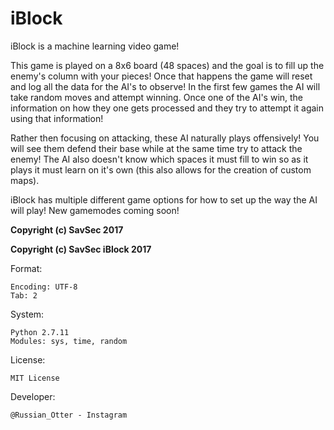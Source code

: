 iBlock
======

iBlock is a machine learning video game!

This game is played on a 8x6 board (48 spaces) and the goal is to fill up the enemy's column with your pieces! Once that happens the game will reset and log all the data for the AI's to observe! In the first few games the AI will take random moves and attempt winning. Once one of the AI's win, the information on how they one gets processed and they try to attempt it again using that information!

Rather then focusing on attacking, these AI naturally plays offensively! You will see them defend their base while at the same time try to attack the enemy!
The AI also doesn't know which spaces it must fill to win so as it plays it must learn on it's own (this also allows for the creation of custom maps).

iBlock has multiple different game options for how to set up the way the AI will play! New gamemodes coming soon!

**Copyright (c) SavSec 2017**

**Copyright (c) SavSec iBlock 2017**

Format:

	Encoding: UTF-8
	Tab: 2

System:

	Python 2.7.11
	Modules: sys, time, random

License:

	MIT License

Developer:

	@Russian_Otter - Instagram
